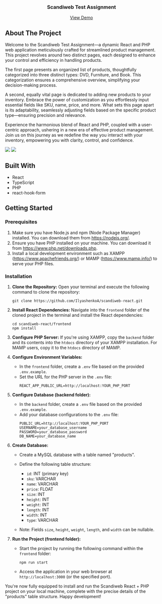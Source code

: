 <br/>
<p align="center">
  <h3 align="center">Scandiweb Test Assignment</h3>

  <p align="center">
    <a href="https://github.com/IlyashenkoA/scandiweb-react">View Demo</a>
  </p>
</p>



## About The Project

Welcome to the Scandiweb Test Assignment—a dynamic React and PHP web application meticulously crafted for streamlined product management. This project revolves around two distinct pages, each designed to enhance your control and efficiency in handling products.

The first page presents an organized list of products, thoughtfully categorized into three distinct types: DVD, Furniture, and Book. This categorization ensures a comprehensive overview, simplifying your decision-making process.

A second, equally vital page is dedicated to adding new products to your inventory. Embrace the power of customization as you effortlessly input essential fields like SKU, name, price, and more. What sets this page apart is its adaptability, seamlessly adjusting fields based on the specific product type—ensuring precision and relevance.

Experience the harmonious blend of React and PHP, coupled with a user-centric approach, ushering in a new era of effective product management. Join us on this journey as we redefine the way you interact with your inventory, empowering you with clarity, control, and confidence.

<img src="https://github.com/IlyashenkoA/scandiweb-react/assets/12977611/079037f4-a484-4b9a-a307-365e7249e99a" />
<img src="https://github.com/IlyashenkoA/scandiweb-react/assets/12977611/20dc4092-92b8-432f-99c2-3ef3bfabaff0" />


## Built With

* React
* TypeScript
* PHP
* react-hook-form

## Getting Started


### Prerequisites

1. Make sure you have Node.js and npm (Node Package Manager) installed. You can download them from https://nodejs.org/.
2. Ensure you have PHP installed on your machine. You can download it from https://www.php.net/downloads.php.
3. Install a local development environment such as XAMPP (https://www.apachefriends.org/) or MAMP (https://www.mamp.info/) to serve your PHP files.

### Installation

1. **Clone the Repository:**
   Open your terminal and execute the following command to clone the repository:
   ```
   git clone https://github.com/IlyashenkoA/scandiweb-react.git
   ```

2. **Install React Dependencies:**
   Navigate into the `frontend` folder of the cloned project in the terminal and install the React dependencies:
   ```
   cd scandiweb-react/frontend
   npm install
   ```

3. **Configure PHP Server:**
   If you're using XAMPP, copy the `backend` folder and its contents into the `htdocs` directory of your XAMPP installation. For MAMP users, copy it to the `htdocs` directory of MAMP.

4. **Configure Environment Variables:**
   - In the `frontend` folder, create a `.env` file based on the provided `.env.example`.
   - Set the URL for the PHP server in the `.env` file:
     ```
     REACT_APP_PUBLIC_URL=http://localhost:YOUR_PHP_PORT
     ```

5. **Configure Database (backend folder):**
   - In the `backend` folder, create a `.env` file based on the provided `.env.example`.
   - Add your database configurations to the `.env` file:
     ```
     PUBLIC_URL=http://localhost:YOUR_PHP_PORT
     USERNAME=your_database_username
     PASSWORD=your_database_password
     DB_NAME=your_database_name
     ```

6. **Create Database:**
   - Create a MySQL database with a table named "products".
   - Define the following table structure:
     - `id`: INT (primary key)
     - `sku`: VARCHAR
     - `name`: VARCHAR
     - `price`: FLOAT
     - `size`: INT
     - `height`: INT
     - `weight`: INT
     - `length`: INT
     - `width`: INT
     - `type`: VARCHAR

   - Note: Fields `size`, `height`, `weight`, `length`, and `width` can be nullable.

7. **Run the Project (frontend folder):**
   - Start the project by running the following command within the `frontend` folder:
     ```
     npm run start
     ```
   - Access the application in your web browser at `http://localhost:3000` (or the specified port).

You're now fully equipped to install and run the Scandiweb React + PHP project on your local machine, complete with the precise details of the "products" table structure. Happy development!
